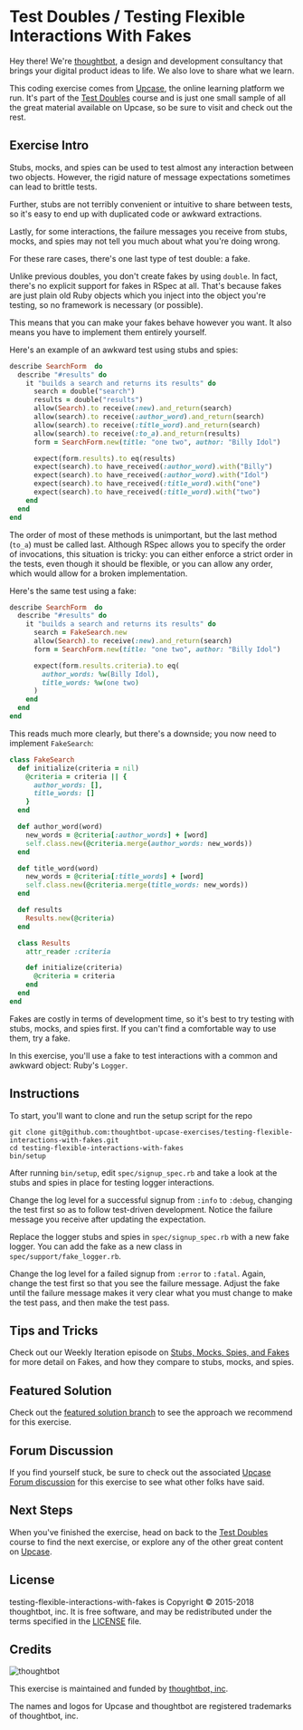 # Test Doubles / Testing Flexible Interactions With Fakes

Hey there! We're [thoughtbot](https://thoughtbot.com), a design and
development consultancy that brings your digital product ideas to life.
We also love to share what we learn.

This coding exercise comes from [Upcase](https://thoughtbot.com/upcase),
the online learning platform we run. It's part of the
[Test Doubles](https://thoughtbot.com/upcase/test-doubles) course and is just one small sample of all
the great material available on Upcase, so be sure to visit and check out the rest.

## Exercise Intro

Stubs, mocks, and spies can be used to test almost any interaction between two objects. However, the rigid nature of message expectations sometimes can lead to brittle tests.

Further, stubs are not terribly convenient or intuitive to share between tests, so it's easy to end up with duplicated code or awkward extractions.

Lastly, for some interactions, the failure messages you receive from stubs, mocks, and spies may not tell you much about what you're doing wrong.

For these rare cases, there's one last type of test double: a fake.

Unlike previous doubles, you don't create fakes by using `double`. In fact, there's no explicit support for fakes in RSpec at all. That's because fakes are just plain old Ruby objects which you inject into the object you're testing, so no framework is necessary (or possible).

This means that you can make your fakes behave however you want. It also means you have to implement them entirely yourself.

Here's an example of an awkward test using stubs and spies:

``` ruby
describe SearchForm  do
  describe "#results" do
    it "builds a search and returns its results" do
      search = double("search")
      results = double("results")
      allow(Search).to receive(:new).and_return(search)
      allow(search).to receive(:author_word).and_return(search)
      allow(search).to receive(:title_word).and_return(search)
      allow(search).to receive(:to_a).and_return(results)
      form = SearchForm.new(title: "one two", author: "Billy Idol")

      expect(form.results).to eq(results)
      expect(search).to have_received(:author_word).with("Billy")
      expect(search).to have_received(:author_word).with("Idol")
      expect(search).to have_received(:title_word).with("one")
      expect(search).to have_received(:title_word).with("two")
    end
  end
end
```

The order of most of these methods is unimportant, but the last method (`to_a`) must be called last. Although RSpec allows you to specify the order of invocations, this situation is tricky: you can either enforce a strict order in the tests, even though it should be flexible, or you can allow any order, which would allow for a broken implementation.

Here's the same test using a fake:

``` ruby
describe SearchForm  do
  describe "#results" do
    it "builds a search and returns its results" do
      search = FakeSearch.new
      allow(Search).to receive(:new).and_return(search)
      form = SearchForm.new(title: "one two", author: "Billy Idol")

      expect(form.results.criteria).to eq(
        author_words: %w(Billy Idol),
        title_words: %w(one two)
      )
    end
  end
end
```

This reads much more clearly, but there's a downside; you now need to implement `FakeSearch`:

``` ruby
class FakeSearch
  def initialize(criteria = nil)
    @criteria = criteria || {
      author_words: [],
      title_words: []
    }
  end

  def author_word(word)
    new_words = @criteria[:author_words] + [word]
    self.class.new(@criteria.merge(author_words: new_words))
  end

  def title_word(word)
    new_words = @criteria[:title_words] + [word]
    self.class.new(@criteria.merge(title_words: new_words))
  end

  def results
    Results.new(@criteria)
  end

  class Results
    attr_reader :criteria

    def initialize(criteria)
      @criteria = criteria
    end
  end
end
```

Fakes are costly in terms of development time, so it's best to try testing with stubs, mocks, and spies first. If you can't find a comfortable way to use them, try a fake.

In this exercise, you'll use a fake to test interactions with a common and awkward object: Ruby's `Logger`.

## Instructions

To start, you'll want to clone and run the setup script for the repo

    git clone git@github.com:thoughtbot-upcase-exercises/testing-flexible-interactions-with-fakes.git
    cd testing-flexible-interactions-with-fakes
    bin/setup

After running `bin/setup`, edit `spec/signup_spec.rb` and take a look at the stubs and spies in place for testing logger interactions.

Change the log level for a successful signup from `:info` to `:debug`, changing the test first so as to follow test-driven development. Notice the failure message you receive after updating the expectation.

Replace the logger stubs and spies in `spec/signup_spec.rb` with a new fake logger. You can add the fake as a new class in `spec/support/fake_logger.rb`.

Change the log level for a failed signup from `:error` to `:fatal`. Again, change the test first so that you see the failure message. Adjust the fake until the failure message makes it very clear what you must change to make the test pass, and then make the test pass.

## Tips and Tricks

Check out our Weekly Iteration episode on [Stubs, Mocks, Spies, and Fakes](https://upcase.com/videos/stubs-mocks-spies-and-fakes) for more detail on Fakes, and how they compare to stubs, mocks, and spies.

## Featured Solution

Check out the [featured solution branch](https://github.com/thoughtbot-upcase-exercises/testing-flexible-interactions-with-fakes/compare/featured-solution#toc) to
see the approach we recommend for this exercise.

## Forum Discussion

If you find yourself stuck, be sure to check out the associated
[Upcase Forum discussion](https://forum.upcase.com/t/test-doubles-testing-flexible-interactions-with-fakes/4613)
for this exercise to see what other folks have said.

## Next Steps

When you've finished the exercise, head on back to the
[Test Doubles](https://thoughtbot.com/upcase/test-doubles) course to find the next exercise,
or explore any of the other great content on
[Upcase](https://thoughtbot.com/upcase).

## License

testing-flexible-interactions-with-fakes is Copyright © 2015-2018 thoughtbot, inc. It is free software,
and may be redistributed under the terms specified in the
[LICENSE](/LICENSE.md) file.

## Credits

![thoughtbot](https://presskit.thoughtbot.com/assets/images/logo.svg)

This exercise is maintained and funded by
[thoughtbot, inc](http://thoughtbot.com/community).

The names and logos for Upcase and thoughtbot are registered trademarks of
thoughtbot, inc.
